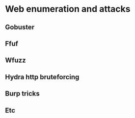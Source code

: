 # Web enumeration and attacks
## Gobuster
## Ffuf
## Wfuzz
## Hydra http bruteforcing
## Burp tricks
## Etc
